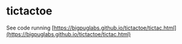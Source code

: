 # tictactoe

See code running [https://bigpuglabs.github.io/tictactoe/tictac.html](https://bigpuglabs.github.io/tictactoe/tictac.html)
